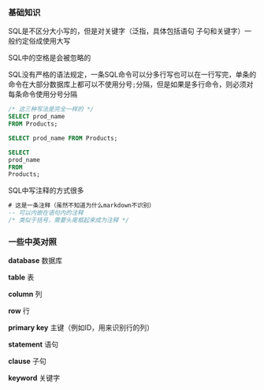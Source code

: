 ### 基础知识
SQL是不区分大小写的，但是对关键字（泛指，具体包括语句 子句和关键字）一般约定俗成使用大写

SQL中的空格是会被忽略的

SQL没有严格的语法规定，一条SQL命令可以分多行写也可以在一行写完，单条的命令在大部分数据库上都可以不使用分号`;`分隔，但是如果是多行命令，则必须对每条命令使用分号分隔

```SQL
/* 这三种写法是完全一样的 */
SELECT prod_name
FROM Products;

SELECT prod_name FROM Products; 

SELECT
prod_name
FROM
Products; 
```

SQL中写注释的方式很多
```SQL
# 这是一条注释（虽然不知道为什么markdown不识别）
-- 可以内嵌在语句内的注释
/* 类似于括号，需要头尾框起来成为注释 */
```


### 一些中英对照
**database** 数据库 

**table** 表 

**column** 列 

**row** 行

**primary key** 主键（例如ID，用来识别行的列）

**statement** 语句

**clause** 子句

**keyword** 关键字